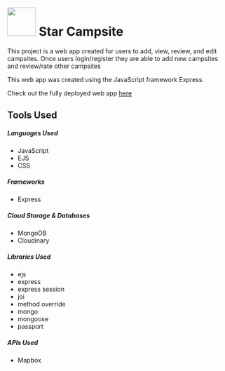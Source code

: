 <h1><img src="https://res.cloudinary.com/dr0ofxgkz/image/upload/v1636059911/star-campsites/251190867_575363867069889_943899103526195064_n_1_1_xyzmce.png" width="65px"> Star Campsite</h1>

<p>This project is a web app created for users to add, view, review, and edit campsites. Once users login/register they are able to add new campsites 
and review/rate other campsites

This web app was created using the JavaScript framework Express. 
    
 Check out the fully deployed web app <a href="https://secure-gorge-90469.herokuapp.com/">here</a>
</p>

<h2>Tools Used</h2>

<h5>Languages Used</h5>
<ul>
    <li>JavaScript</li>
    <li>EJS</li>
    <li>CSS</li>
</ul>

<h5>Frameworks</h5>
<ul>
    <li>Express</li>
</ul>

<h5>Cloud Storage & Databases</h5>
<ul>
    <li>MongoDB</li>
    <li>Cloudinary</li>
</ul>

<h5>Libraries Used</h5>
<ul>
    <li>ejs</li>
    <li>express</li>
    <li>express session</li>
    <li>joi</li>
    <li>method override</li>
    <li>mongo</li>
    <li>mongoose</li>
    <li>passport</li>
</ul>

<h5>APIs Used</h5>
<ul>
    <li>Mapbox</li>
</ul>
